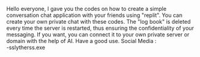 Hello everyone, I gave you the codes on how to create a simple conversation chat application with your friends using "replit". You can create your own private chat with these codes. The "log book" is deleted every time the server is restarted, thus ensuring the confidentiality of your messaging. If you want, you can connect it to your own private server or domain with the help of AI. Have a good use. Social Media  :                    
 -sslytherss.exe

